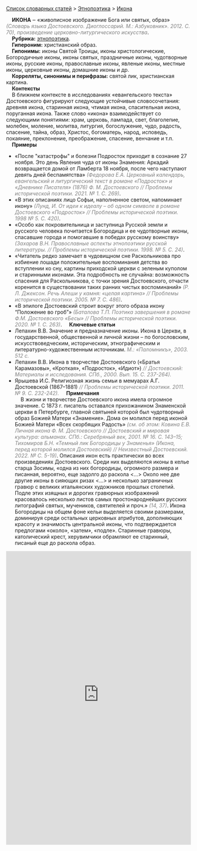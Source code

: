 <style>
st { color: Gray;
  font-style: italic;}
</style>

[Список словарных статей](https://thesaurus-dostoevsky.github.io/Thesaurus/) > [Этнопоэтика](ethnopoe.md) > [Икона](икона.md) 

&nbsp;&nbsp;&nbsp;&nbsp;**ИКОНА**  ‒ «живописное изображение Бога или святых, образ» <st>(Словарь языка Достоевского. Диоглоссарий. М.: Азбуковник». 2012. С. 70), произведение церковно-литургического искусства</st>.  
&nbsp;&nbsp;&nbsp;&nbsp;**Рубрика:** [этнопоэтика](ethnopoe.md).  
&nbsp;&nbsp;&nbsp;&nbsp;**Гипероним:** христианский образ.  
&nbsp;&nbsp;&nbsp;&nbsp;**Гипонимы:** иконы Святой Троицы, иконы христологические, Богородичные иконы, иконы святых, праздничные иконы, чудотворные иконы, русские иконы, православные иконы,  явленые иконы, местные иконы, церковные иконы, домашние иконы  и др.  
&nbsp;&nbsp;&nbsp;&nbsp;**Корреляты, синонимы и перифразы:** святой лик, христианская картина.    
&nbsp;&nbsp;&nbsp;&nbsp;**Контексты**  
&nbsp;&nbsp;&nbsp;&nbsp;В ближнем контексте в исследованиях «евангельского текста» Достоевского фигурируют следующие устойчивые словосочетания: древняя икона, старинная икона, чтимая икона,  спасительная икона, поруганная икона. Также слово «икона» взаимодействует со следующими понятиями: храм, церковь,  лампада, свет, благолепие, молебен, моление, молитва, литургия, богослужение, чудо, радость, спасение, тайна, образ, Христос, богоматерь,  народ, исповедь, покаяние, преклонение, преображение, спасение, венчание и т.п.  <br>
&nbsp;&nbsp;&nbsp;&nbsp;**Примеры**  
* «После "катастрофы" и болезни Подросток приходит в сознание 27 ноября. Это день Явления чуда от иконы Знамения: Аркадий возвращается домой от Ламберта 18 ноября, после чего наступают девять дней беспамятства» <st>(Федорова Е.А. Церковный календарь, евангельский и литургический текст в романе «Подросток» и «Дневнике Писателя» (1876) Ф. М. Достоевского // Проблемы исторической поэтики.  2021. № 1. С. 269)</st>. 
* «В этих описаниях лицо Софьи, наполненное светом, напоминает икону» <st>(Лунд, И. От идеи к идеалу – об одном символе в романе Достоевского «Подросток»  // Проблемы исторической поэтики.  1998 № 5. С. 420)</st>.
* «Особо как покровительница и заступница Русской земли и русского человека почитается Богородица и ее чудотворные иконы, спасавшие города и помогавшие в победах русскому воинству» <st>(Захаров В.Н. Православные аспекты этнопоэтики русской литературы. // Проблемы исторической поэтики. 1998. № 5. С. 24)</st>.
* «Читатель редко замечает в чудовищном сне Раскольникова про избиение лошади положительные воспоминания детства во вступлении ко сну, картины приходской церкви с зеленым куполом и старинными иконами. Эта подробность не случайна: возможность спасения для Раскольникова, с точки зрения Достоевского, отчасти коренится в существовании таких ранних чистых воспоминаний» <st>(Р. Л. Джексон. Речь Алеши у камня: «целая картина» // Проблемы исторической поэтики.   2005. № 7. С. 486)</st>.
* «В эпилоге Достоевский строит вокруг этого образа икону “Положение во гроб”» <st>(Баталова Т.П. Поэтика завершения в романе Ф.М. Достоевского «Бесы»  // Проблемы исторической поэтики.  2020. № 1. С. 263)</st>. 
&nbsp;&nbsp;&nbsp;&nbsp;**Ключевые статьи**  
* Лепахин В.В. Значение и предназначение иконы. Икона в Церкви, в государственной, общественной и личной жизни – по богословским, искусствоведческим, историческим, этнографическим и литературно-художественным источникам. <st>М.: «Паломникъ», 2003. 512 с.</st>
* Лепахин В.В. Икона в творчестве Достоевского («Братья Карамазовы», «Кроткая», «Подросток», «Идиот») <st>// Достоевский: Материалы и исследования. СПб., 2000. Вып. 15. С. 237-264).</st>
* Ярышева И.С. Религиозная жизнь семьи в мемуарах А.Г. Достоевской (1867–1881) <st> // Проблемы исторической поэтики. 2011. № 9. С. 232-242).</st>
&nbsp;&nbsp;&nbsp;&nbsp;**Примечания**  
&nbsp;&nbsp;&nbsp;&nbsp;В жизни и творчестве Достоевского икона имела огромное значение. С 1873 г. писатель оставался прихожанином Знаменской церкви в Петербурге, главной святыней которой был чудотворный образ Божией Матери «Знамение». Дома он молился  перед иконой Божией Матери «Всех скорбящих Радость» <st>(см. об этом: Ковина Е.В. Личная икона Ф. М. Достоевского // Достоевский и мировая культура: альманах. СПб.: Серебряный век, 2001. № 16. С. 143–15; Тихомиров Б.Н. «Темный лик Богородицы у Знаменья» (Икона, перед которой молился Достоевский) // Неизвестный Достоевский. 2022. №  С. 5-19)</st>. Описания икон есть практически во всех произведениях Достоевского. Среди них выделяются  иконы в келье старца Зосимы, «одна из них богородицы, огромного размера и писанная, вероятно, еще задолго до раскола <…> Около нее две другие иконы в сияющих ризах <…> и несколько заграничных гравюр с великих итальянских художников прошлых столетий. Подле этих изящных и дорогих гравюрных изображений красовалось несколько листов самых простонароднейших русских литографий святых, мучеников, святителей и проч.» <st>(14, 37)</st>. Икона Богородицы на общем фоне кельи выделяется своими размерами, доминируя среди остальных церковных атрибутов, дополняющих красоту и значимость центральной иконы, что подтверждается предлогами «около», «затем», «подле». Старинные гравюры, католический крест, херувимчики  обрамляют ее старинный, писаный еще до раскола образ. 

<iframe src="https://thesaurus-dostoevsky.github.io/nk/икона.html" style="border:0px;width:100%;height:800px" allowfullscreen="true" webkitallowfullscreen="true" mozallowfullscreen="true">
